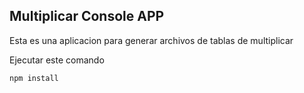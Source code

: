 

## Multiplicar Console APP

Esta es una aplicacion para generar archivos de tablas de
multiplicar

Ejecutar este comando

```
npm install
```